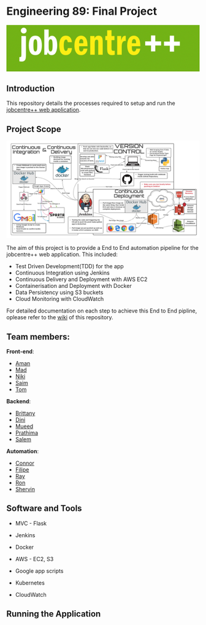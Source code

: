 # Engineering 89: Final Project 
![logo](img/job_centre_logo.png)

## Introduction 

This repository details the processes required to setup and run the [jobcentre++ web application](https://github.com/engineering89-final-project/jcpp). 

## Project Scope  
![img](img/ci_cd_diagram.png)

The aim of this project is to provide a End to End automation pipeline for the jobcentre++ web application. This included:

- Test Driven Development(TDD) for the app
- Continuous Integration using Jenkins
- Continuous Delivery and Deployment with AWS EC2 
- Containerisation and Deployment with Docker 
- Data Persistency using S3 buckets
- Cloud Monitoring with CloudWatch

For detailed documentation on each step to achieve this End to End pipline, oplease refer to the [wiki](https://github.com/brittanyharrison/final_project_backend/wiki) of this repository.  

## Team members:

**Front-end**:
- [Aman](https://github.com/Ahhhh-man) 
- [Mad](https://github.com/monotiller)
- [Niki](https://github.com/NikiNikiforidi)
- [Saim](https://github.com/saim22r)
- [Tom](https://github.com/twilliams9397)

**Backend**:
- [Brittany](https://github.com/brittanyharrison)
- [Dini](https://github.com/DiniH1)
- [Mueed](https://github.com/mueed-shah)
- [Prathima](https://github.com/prathimaautomation)
- [Salem](https://github.com/SBenkhelfaSparta) 

**Automation**:
- [Connor](https://github.com/connorHayler)
- [Filipe](https://github.com/Filipe-Seixas) 
- [Ray](https://github.com/RayWLMo)
- [Ron](https://github.com/rurbonas)
- [Shervin](https://github.com/S-ghanbary98) 

## Software and Tools

- MVC - Flask 

- Jenkins 

- Docker

- AWS - EC2, S3 

- Google app scripts

- Kubernetes

- CloudWatch

## Running the Application



